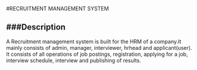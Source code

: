 #RECRUITMENT MANAGEMENT SYSTEM

 
###Description
-----------------------------------------------------------------------------------------------
A Recruitment management system is built for the HRM of a company.It mainly consists of admin, manager, interviewer, hrhead and applicant(user). It consists of all operations of job postings, registration, applying for a job, interview schedule, interview and publishing of results.
